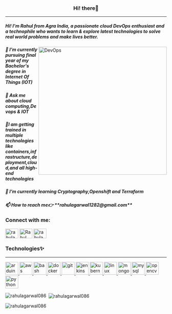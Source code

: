 <h3 align="center"> Hi! there👋</h3>
<hr>
<h5 align="left">Hi! I'm Rahul from Agra India, a passionate cloud DevOps enthusiast and a technophile who wants to learn & explore latest technologies to solve real world problems and make lives better.</h5>
<img align="right" alt="DevOps" width ="400" src="https://liveimages.algoworks.com/new-algoworks/wp-content/uploads/2022/05/31103033/devOps-cloud-native.gif">

<h5>🔭 I’m currently pursuing final year of my Bachelor's degree in Internet Of Things (IOT)</h5>
<h5>💬 Ask me about cloud computing,Devops & IOT</h5>
<h5>🌱I am getting trained in multiple technologies like containers,infrastructure,deployment,cloud,and all high-end technologies</h5>
<h5>🌱 I’m currently learning Cryptography,Openshift and Terraform</h5>
<h5>📫 How to reach me👉 **rahulagarwal1282@gmail.com**</h5>

<h3 align="left">Connect with me:</h3>
<p align="left">
<a href="https://twitter.com/rahulagarwal086" target="blank"><img align="center" src="https://raw.githubusercontent.com/rahuldkjain/github-profile-readme-generator/master/src/images/icons/Social/twitter.svg" alt="rahulagarwal086" height="30" width="40" /></a>
<a href="https://linkedin.com/in/rahul-agarwal086" target="blank"><img align="center" src="https://raw.githubusercontent.com/rahuldkjain/github-profile-readme-generator/master/src/images/icons/Social/linked-in-alt.svg" alt="Rahul Agarwal" height="30" width="40" /></a>
<a href="https://www.instagram.com/rahulagarwal_086/?igshid=ZDdkNTZiNTM%3D" target="blank"><img align="center" src="https://raw.githubusercontent.com/rahuldkjain/github-profile-readme-generator/master/src/images/icons/Social/instagram.svg" alt="rahulagarwal086" height="30" width="40" /></a></p>



<h3 align="left">Technologies✨</h3><hr>
<p align="left"> <a href="https://www.arduino.cc/" target="_blank" rel="noreferrer"> <img src="https://cdn.worldvectorlogo.com/logos/arduino-1.svg" alt="arduino" width="40" height="40"/> </a> 
<a href="https://aws.amazon.com" target="_blank" rel="noreferrer"> <img src="https://img.icons8.com/color/2x/amazon-web-services.png" alt="aws" width="40" height="40"/> </a> <a href="https://www.gnu.org/software/bash/" target="_blank" rel="noreferrer"> <img src="https://www.vectorlogo.zone/logos/gnu_bash/gnu_bash-icon.svg" alt="bash" width="40" height="40"/> </a> 
<a href="https://www.docker.com/" target="_blank" rel="noreferrer"> <img src="https://img.icons8.com/color/2x/docker.png" alt="docker" width="40" height="40"/> </a> <a href="https://git-scm.com/" target="_blank" rel="noreferrer"> <img src="https://www.vectorlogo.zone/logos/git-scm/git-scm-icon.svg" alt="git" width="40" height="40"/> </a> 
<a href="https://www.jenkins.io" target="_blank" rel="noreferrer"> <img src="https://www.vectorlogo.zone/logos/jenkins/jenkins-icon.svg" alt="jenkins" width="40" height="40"/> </a> 
<a href="https://kubernetes.io" target="_blank" rel="noreferrer"> <img src="https://www.vectorlogo.zone/logos/kubernetes/kubernetes-icon.svg" alt="kubernetes" width="40" height="40"/> </a> 
<a href="https://www.linux.org/" target="_blank" rel="noreferrer"> <img src="https://upload.wikimedia.org/wikipedia/commons/thumb/3/35/Tux.svg/506px-Tux.svg.png?20220320193426" alt="linux" width="40" height="40"/> </a> 
<a href="https://www.mongodb.com/" target="_blank" rel="noreferrer"> <img src="https://www.vectorlogo.zone/logos/mongodb/mongodb-ar21.png" alt="mongodb" width="40" height="40"/> </a> 
<a href="https://www.mysql.com/" target="_blank" rel="noreferrer"> <img src="https://www.svgrepo.com/show/303251/mysql-logo.svg" alt="mysql" width="40" height="40"/> </a> 
<a href="https://opencv.org/" target="_blank" rel="noreferrer"> <img src="https://www.vectorlogo.zone/logos/opencv/opencv-icon.svg" alt="opencv" width="40" height="40"/> </a> 
<a href="https://www.python.org" target="_blank" rel="noreferrer"> <img src="https://upload.wikimedia.org/wikipedia/commons/thumb/c/c3/Python-logo-notext.svg/115px-Python-logo-notext.svg.png?20220821155029" alt="python" width="40" height="40"/> </a> </p>

<p><img align="left" src="https://github-readme-stats.vercel.app/api/top-langs?username=rahulagarwal086&show_icons=true&locale=en&layout=compact" alt="rahulagarwal086" /></p>

<p>&nbsp;<img align="center" src="https://github-readme-stats.vercel.app/api?username=rahulagarwal086&show_icons=true&locale=en" alt="rahulagarwal086" /></p>

<p><img align="center" src="https://github-readme-streak-stats.herokuapp.com/?user=rahulagarwal086&" alt="rahulagarwal086" /></p>
